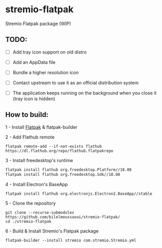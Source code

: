 # stremio-flatpak
Stremio Flatpak package (WIP)

## TODO:
- [ ] Add tray icon support on old distro
- [ ] Add an AppData file
- [ ] Bundle a higher resolution icon
- [ ] Contact upstream to use it as an official distribution system
- [ ] The application keeps running on the background when you close it (tray icon is hidden)


## How to build:
1 - Install [Flatpak](https://flatpak.org/setup/) & flatpak-builder

2 - Add Flathub remote

```
flatpak remote-add --if-not-exists flathub https://dl.flathub.org/repo/flathub.flatpakrepo
```

3 - Install freedesktop's runtime

```bash
flatpak install flathub org.freedesktop.Platform//18.08
flatpak install flathub org.freedesktop.Sdk//18.08
```

4 - Install Electron's BaseApp

```
flatpak install flathub org.electronjs.Electron2.BaseApp//stable
```

5 - Clone the repository

```
git clone --recurse-submodules https://github.com/bilelmoussaoui/stremio-flatpak/
cd ./stremio-flatpak
``` 

6 - Build & Install Stremio's Flatpak package
```
flatpak-builder --install stremio com.stremio.Stremio.yml
```
